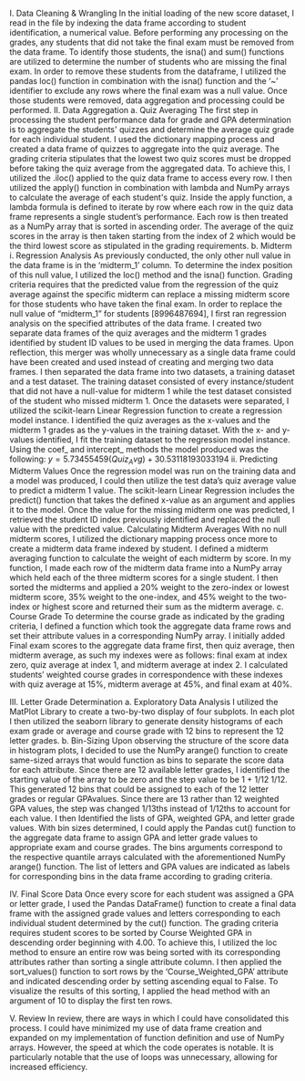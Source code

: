 I. Data Cleaning & Wrangling 
  In the initial loading of the new score dataset, I read in the file by indexing the data frame according to student identification, a numerical value. Before performing any processing on the grades, any students that did not take the final exam must be removed from the data frame. To identify those students, the isna() and sum() functions are utilized to determine the number of students who are missing the final exam. In order to remove these students from the dataframe, I utilized the pandas loc() function in combination with the isna() function and the ‘~’ identifier to exclude any rows where the final exam was a null value. Once those students were removed, data aggregation and processing could be performed.
II. Data Aggregation
  a. Quiz Averaging
	  The first step in processing the student performance data for grade and GPA determination is to aggregate the students' quizzes and determine the average quiz grade for each individual student. I used the dictionary mapping process and created a data frame of quizzes to aggregate into the quiz average. 
The grading criteria stipulates that the lowest two quiz scores must be dropped before taking the quiz average from the aggregated data. To achieve this, I utilized the .iloc() applied to the quiz data frame to access every row. I then utilized the apply() function  in combination with lambda and NumPy arrays to calculate the average of each student's quiz. Inside the apply function, a lambda formula is defined to iterate by row where each row in the quiz data frame represents a single student’s performance. Each row is then treated as a NumPy array that is sorted in ascending order. The average of the quiz scores in the array is then taken starting from the index of 2 which would be the third lowest score as stipulated in the grading requirements.
  b. Midterm
    i. Regression Analysis
	  As previously conducted, the only other null value in the data frame is in the ‘midterm_1’ column. To determine the index position of this null value, I utilized the loc() method and the isna() function.
	Grading criteria requires that the predicted value from the regression of the quiz average against the specific midterm can replace a missing midterm score for those students who have taken the final exam. In order to replace the null value of “midterm_1” for students [8996487694], I first ran regression analysis on the specified attributes of the data frame. I created two separate data frames of the quiz averages and the midterm 1 grades identified by student ID values to be used in merging the data frames. Upon reflection, this merger was wholly unnecessary as a single data frame could have been created and used instead of creating and merging two data frames. 
	I then separated the data frame into two datasets, a training dataset and a test dataset. The training dataset consisted of every instance/student that did not have a null-value for midterm 1 while the test dataset consisted of the student who missed midterm 1.
	Once the datasets were separated, I utilized the scikit-learn Linear Regression function to create a regression model instance. I identified the quiz averages as the x-values  and the midterm 1 grades as the y-values in the training dataset. With the x- and y- values identified, I fit the training dataset to the regression model instance. Using the coef_ and intercept_ methods the model produced was the following:
$y = 5.73455459(Quiz_Avg) + 30.53118193033194$
    ii. Predicting Midterm Values
	Once the regression model was run on the training data and a model was produced, I could then utilize the test data’s quiz average value to predict a midterm 1 value. The scikit-learn Linear Regression includes the predict() function that takes the defined x-value as an argument and applies it to the model. Once the value for the missing midterm one was predicted, I retrieved the student ID index previously identified and replaced the null value with the predicted value.
Calculating Midterm Averages
	With no null midterm scores, I utilized the dictionary mapping process once more to create a midterm data frame indexed by student. I defined a midterm averaging function to calculate the weight of each midterm by score. In my function, I made each row of the midterm data frame into a NumPy array which held each of the three midterm scores for a single student. I then sorted the midterms and applied a 20% weight to the zero-index or lowest midterm score, 35% weight to the one-index, and 45% weight to the two-index or highest score and returned their sum as the midterm average.
  c. Course Grade
To determine the course grade as indicated by the grading criteria, I defined a function which took the aggregate data frame rows and set their attribute values in a corresponding NumPy array. I initially added Final exam scores to the aggregate data frame first, then quiz average, then midterm average, as such my indexes were as follows: final exam at index zero, quiz average at index 1, and midterm average at index 2. I calculated students’ weighted course grades in correspondence with these indexes with quiz average at 15%, midterm average at 45%, and final exam at 40%.

III.  Letter Grade Determination
  a. Exploratory Data Analysis
	I utilized the MatPlot Library to create a two-by-two display of four subplots. In each plot I then utilized the seaborn library to generate density histograms of each exam grade or average and course grade with 12 bins to represent the 12 letter grades.
  b. Bin-Sizing
	Upon observing the structure of the score data in histogram plots, I decided to use the NumPy arange() function to create same-sized arrays that would function as bins to separate the score data for each attribute. Since there are 12 available letter grades, I identified the starting value of the array to be zero and the step value to be 1 + 1/12  1/12. This generated 12 bins that could be assigned to each of the 12 letter grades or regular GPAvalues. Since there are 13 rather than 12 weighted GPA values, the step was changed 1/13ths instead of 1/12ths to account for each value. I then Identified the lists of GPA, weighted GPA, and letter grade values.
	With bin sizes determined, I could apply the Pandas cut() function to the aggregate data frame to assign GPA and letter grade values to appropriate exam and course grades. The bins arguments correspond to the respective quantile arrays calculated with the aforementioned NumPy arange() function. The list of letters and GPA values are indicated as labels for corresponding bins in the data frame according to grading criteria.

IV. Final Score Data
	Once every score for each student was assigned a GPA or letter grade, I used the Pandas DataFrame() function to create a final data frame with the assigned grade values and letters corresponding to each individual student determined by the cut() function. 
	The grading criteria requires student scores to be sorted by Course Weighted GPA in descending order beginning with 4.00. To achieve this, I utilized the loc method to ensure an entire row was being sorted with its corresponding attributes rather than sorting a single attribute column. I then applied the sort_values() function to sort rows by the ‘Course_Weighted_GPA’ attribute and indicated descending order by setting ascending equal to False. To visualize the results of this sorting, I applied the head method with an argument of 10 to display the first ten rows.

V. Review
	In review, there are ways in which I could have consolidated this process. I could have minimized my use of data frame creation and expanded on my implementation of function definition and use of NumPy arrays. However, the speed at which the code operates is notable. It is particularly notable that the use of loops was unnecessary, allowing for increased efficiency.  
